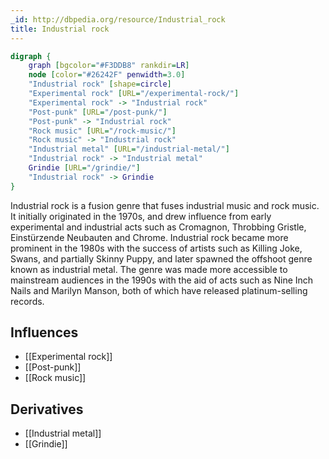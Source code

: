```yaml
---
_id: http://dbpedia.org/resource/Industrial_rock
title: Industrial rock
---
```


```dot
digraph {
	graph [bgcolor="#F3DDB8" rankdir=LR]
	node [color="#26242F" penwidth=3.0]
	"Industrial rock" [shape=circle]
	"Experimental rock" [URL="/experimental-rock/"]
	"Experimental rock" -> "Industrial rock"
	"Post-punk" [URL="/post-punk/"]
	"Post-punk" -> "Industrial rock"
	"Rock music" [URL="/rock-music/"]
	"Rock music" -> "Industrial rock"
	"Industrial metal" [URL="/industrial-metal/"]
	"Industrial rock" -> "Industrial metal"
	Grindie [URL="/grindie/"]
	"Industrial rock" -> Grindie
}
```

Industrial rock is a fusion genre that fuses industrial music and rock music. It initially originated in the 1970s, and drew influence from early experimental and industrial acts such as Cromagnon, Throbbing Gristle, Einstürzende Neubauten and Chrome. Industrial rock became more prominent in the 1980s with the success of artists such as Killing Joke, Swans, and partially Skinny Puppy, and later spawned the offshoot genre known as industrial metal. The genre was made more accessible to mainstream audiences in the 1990s with the aid of acts such as Nine Inch Nails and Marilyn Manson, both of which have released platinum-selling records.

## Influences

- [[Experimental rock]]
- [[Post-punk]]
- [[Rock music]]

## Derivatives

- [[Industrial metal]]
- [[Grindie]]
